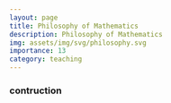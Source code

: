 ```yaml
---
layout: page
title: Philosophy of Mathematics
description: Philosophy of Mathematics
img: assets/img/svg/philosophy.svg
importance: 13
category: teaching
---
```


### contruction